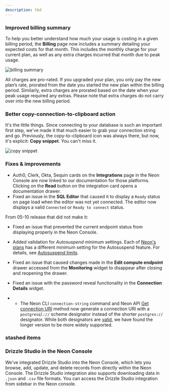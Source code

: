 ```yaml
---
description: tbd
---
```


### Improved billing summary

To help you better understand how much your usage is costing in a given billing period, the **Billing** page now includes a summary detailing your expected costs for that month. This includes the monthly charge for your current plan, as well as any extra charges incurred that month due to peak usage.

![billing summary](/docs/relnotes/billing_summary.png)

All charges are pro-rated. If you upgraded your plan, you only pay the new plan’s rate, prorated from the date you started the new plan within the billing period. Similarly, extra charges are prorated based on the date when your peak usage required any extras. Please note that extra charges do not carry over into the new billing period.

### Better copy-connection-to-clipboard action

It's the little things. Since connecting to your database is such an important first step, we've made it that much easier to grab your connection string and go. Previously, the copy-to-clipboard icon was always there, but now, it's explicit: **Copy snippet**. You can't miss it.

![copy snippet](/docs/relnotes/copy_snippet.png)

### Fixes & improvements

- Auth0, Clerk, Okta, Sequin cards on the **Integrations** page in the Neon Console are now linked to our documentation for those platforms. Clicking on the **Read** button on the integration card opens a documentation drawer.
- Fixed an issue in the **SQL Editor** that caused it to display a `Ready` status on page load when the editor was not yet connected. The editor now displays a valid `Connected` or `Ready to connect` status.



From 05-10 release that did not make it:
- Fixed an issue that prevented the current endpoint status from displaying properly in the Neon Console.
- Added validation for _Autosuspend_ minimum settings. Each of [Neon's plans](https://neon.tech/docs/introduction/plans) has a different minimum setting for the Autosuspend feature. For details, see [Autosuspend limits](/docs/guides/auto-suspend-guide#autosuspend-limits).

- Fixed an issue that caused changes made in the **Edit compute endpoint** drawer accessed from the **Monitoring** widget to disappear after closing and reopening the drawer.
- Fixed an issue with the password reveal functionality in the **Connection Details** widget.
- - The Neon CLI `connection-string` command and Neon API [Get connection URI](https://api-docs.neon.tech/reference/getconnectionuri) method now generate a connection URI with a `postgresql://` scheme designator instead of the shorter `postgres://` designator. While both designators are [valid](https://www.postgresql.org/docs/current/libpq-connect.html#LIBPQ-CONNSTRING-URIS), we have found the longer version to be more widely supported.

### stashed items

### Drizzle Studio in the Neon Console

We've integrated Drizzle Studio into the Neon Console, which lets you browse, add, update, and delete records from directly within the Neon Console. The Drizzle Studio integration also supports downloading data in `.json` and `.csv` file formats. You can access the Drizzle Studio integration from sidebar in the Neon console.
